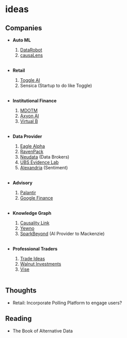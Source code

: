 # ideas
## Companies
* **Auto ML**
	1. [DataRobot](https://www.datarobot.com/)
 	2. [causaLens](https://www.causalens.com/)
	<br>

* **Retail**
	1. [Toggle AI](https://www.toggle.global/)
	2. Sensica (Startup to do like Toggle)
	<br>
	
* **Institutional Finance**
	1. [MDOTM](https://www.mdotm.eu/)
	2. [Axyon AI](https://axyon.ai/)
	3. [Virtual B](https://www.virtualb.it/en/)
	<br>

* **Data Provider**
	1. [Eagle Alpha](https://www.eaglealpha.com/)
	2. [RavenPack](https://www.ravenpack.com/)
	3. [Neudata](https://www.neudata.co/) (Data Brokers)
	4. [UBS Evidence Lab](https://www.ubs.com/global/en/investment-bank/ubs-neo/ubs-evidence-lab.html)
	5. [Alexandria](https://www.alexability.com/) (Sentiment)
	<br>
	
* **Advisory**
	1. [Palantir](https://www.palantir.com/)
	2. [Google Finance](https://www.google.com/finance/)
	<br>
	
* **Knowledge Graph**
	1. [Causality Link](https://causalitylink.com/)
	2. [Yewno](https://finance.yewno.com/)
	3. [SparkBeyond](https://www.sparkbeyond.com/) (AI Provider to Mackenzie)
	<br>

* **Professional Traders**
	1. [Trade Ideas](https://pro.trade-ideas.com/)
	2. [Walnut Investments](https://walnut.ai/)
	3. [Vise](https://vise.com/)
	<br>
	
## Thoughts
- Retail: Incorporate Polling Platform to engage users?
 
## Reading
- The Book of Alternative Data
